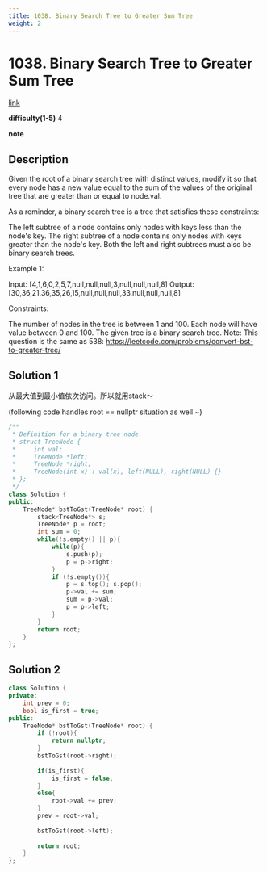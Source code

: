 ```yaml
---
title: 1038. Binary Search Tree to Greater Sum Tree
weight: 2
---
```

# 1038. Binary Search Tree to Greater Sum Tree
[link](https://leetcode.com/problems/binary-search-tree-to-greater-sum-tree/)

**difficulty(1-5)**
4

**note**

## Description
Given the root of a binary search tree with distinct values, modify it so that every node has a new value equal to the sum of the values of the original tree that are greater than or equal to node.val.

As a reminder, a binary search tree is a tree that satisfies these constraints:

The left subtree of a node contains only nodes with keys less than the node's key.
The right subtree of a node contains only nodes with keys greater than the node's key.
Both the left and right subtrees must also be binary search trees.
 

Example 1:



Input: [4,1,6,0,2,5,7,null,null,null,3,null,null,null,8]
Output: [30,36,21,36,35,26,15,null,null,null,33,null,null,null,8]
 

Constraints:

The number of nodes in the tree is between 1 and 100.
Each node will have value between 0 and 100.
The given tree is a binary search tree.
Note: This question is the same as 538: https://leetcode.com/problems/convert-bst-to-greater-tree/

## Solution 1

从最大值到最小值依次访问。所以就用stack～

(following code handles root == nullptr situation as well ~)
```c++
/**
 * Definition for a binary tree node.
 * struct TreeNode {
 *     int val;
 *     TreeNode *left;
 *     TreeNode *right;
 *     TreeNode(int x) : val(x), left(NULL), right(NULL) {}
 * };
 */
class Solution {
public:
    TreeNode* bstToGst(TreeNode* root) {
        stack<TreeNode*> s;
        TreeNode* p = root;
        int sum = 0;
        while(!s.empty() || p){
            while(p){
                s.push(p);
                p = p->right;
            }
            if (!s.empty()){
                p = s.top(); s.pop();
                p->val += sum;
                sum = p->val;
                p = p->left;
            }
        }
        return root;
    }
};
```

## Solution 2
```c++
class Solution {
private:
    int prev = 0;
    bool is_first = true;
public:
    TreeNode* bstToGst(TreeNode* root) {
        if (!root){
            return nullptr;
        }
        bstToGst(root->right);
        
        if(is_first){
            is_first = false;
        }
        else{
            root->val += prev;
        }
        prev = root->val;
        
        bstToGst(root->left);
        
        return root;
    }
};
```